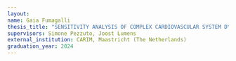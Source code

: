 ```yaml
---
layout:
name: Gaia Fumagalli
thesis_title: "SENSITIVITY ANALYSIS OF COMPLEX CARDIOVASCULAR SYSTEM DYNAMICS USING GAUSSIAN PROCESS EMULATOR: A PROOF OF PRINCIPLE"
supervisors: Simone Pezzuto, Joost Lumens
external_institution: CARIM, Maastricht (The Netherlands)
graduation_year: 2024
---
```

